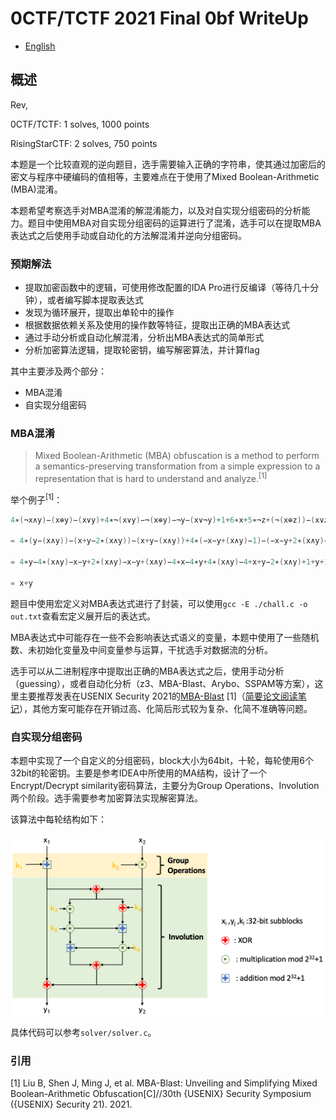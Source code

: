 # 0CTF/TCTF 2021 Final 0bf WriteUp

-  [English](./README_en.md)



## 概述

Rev, 

0CTF/TCTF: 1 solves, 1000 points

RisingStarCTF: 2 solves, 750 points



本题是一个比较直观的逆向题目，选手需要输入正确的字符串，使其通过加密后的密文与程序中硬编码的值相等，主要难点在于使用了Mixed Boolean-Arithmetic (MBA)混淆。

本题希望考察选手对MBA混淆的解混淆能力，以及对自实现分组密码的分析能力。题目中使用MBA对自实现分组密码的运算进行了混淆，选手可以在提取MBA表达式之后使用手动或自动化的方法解混淆并逆向分组密码。



### 预期解法

- 提取加密函数中的逻辑，可使用修改配置的IDA Pro进行反编译（等待几十分钟），或者编写脚本提取表达式
- 发现为循环展开，提取出单轮中的操作
- 根据数据依赖关系及使用的操作数等特征，提取出正确的MBA表达式
- 通过手动分析或自动化解混淆，分析出MBA表达式的简单形式
- 分析加密算法逻辑，提取轮密钥，编写解密算法，并计算flag



其中主要涉及两个部分：

- MBA混淆
- 自实现分组密码



### MBA混淆

> Mixed Boolean-Arithmetic (MBA) obfuscation is a method to perform a semantics-preserving transformation from a simple expression to a representation that is hard to understand and analyze.<sup>[1]</sup>

举个例子<sup>[1]</sup>：

```c
4∗(¬x∧y)−(x⊕y)−(x∨y)+4∗¬(x∨y)−¬(x⊕y)−¬y−(x∨¬y)+1+6∗x+5∗¬z+(¬(x⊕z))−(x∨z)−2∗¬x−4∗(¬(x∨z))−4∗(x∧¬z)+3∗(¬(x∨¬z)) 

= 4∗(y−(x∧y))−(x+y−2∗(x∧y))−(x+y−(x∧y))+4∗(−x−y+(x∧y)−1)−(−x−y+2∗(x∧y)−1)−(−y−1) −(−y+(x∧y)−1)+1+6∗x+5∗(−z−1)+(−x−z+2∗(x∧z)−1)−1∗(x+z−(x∧z))−2∗(−x−1) −4∗(−x−z+(x∧z)−1)+3∗(z−(x∧z))−4∗(x−(x∧z)) 

= 4∗y−4∗(x∧y)−x−y+2∗(x∧y)−x−y+(x∧y)−4∗x−4∗y+4∗(x∧y)−4+x+y−2∗(x∧y)+1+y+1+y(x∧y)+1+1+6∗x−5∗z−5−x−z+2∗(x∧z)−1−x−z+(x∧z)+2∗x+2+4∗x+4∗z−4∗(x∧z)+4+3∗z −3∗(x∧z)−4∗x+4∗(x∧z) 

= x+y
```

题目中使用宏定义对MBA表达式进行了封装，可以使用`gcc -E ./chall.c -o out.txt`查看宏定义展开后的表达式。

MBA表达式中可能存在一些不会影响表达式语义的变量，本题中使用了一些随机数、未初始化变量及中间变量参与运算，干扰选手对数据流的分析。

选手可以从二进制程序中提取出正确的MBA表达式之后，使用手动分析（guessing），或者自动化分析（z3、MBA-Blast、Arybo、SSPAM等方案），这里主要推荐发表在USENIX Security 2021的[MBA-Blast](https://github.com/softsec-unh/MBA-Blast) [1]（[简要论文阅读笔记](https://gange666.github.io/2021/07/30/paper_notes/2021-0730-MBA-Blast%20d220340051004feda83956c138a53104/)），其他方案可能存在开销过高、化简后形式较为复杂、化简不准确等问题。



### 自实现分组密码

本题中实现了一个自定义的分组密码，block大小为64bit，十轮，每轮使用6个32bit的轮密钥。主要是参考IDEA中所使用的MA结构，设计了一个Encrypt/Decrypt similarity密码算法，主要分为Group Operations、Involution两个阶段。选手需要参考加密算法实现解密算法。

该算法中每轮结构如下：

![image-20210927170633571](pic/image-20210927170633571.png)

具体代码可以参考`solver/solver.c`。



### 引用

[1] Liu B, Shen J, Ming J, et al. MBA-Blast: Unveiling and Simplifying Mixed Boolean-Arithmetic Obfuscation[C]//30th {USENIX} Security Symposium ({USENIX} Security 21). 2021.